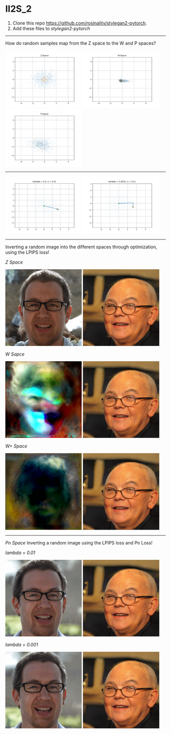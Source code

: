 # II2S_2


1. Clone this repo https://github.com/rosinality/stylegan2-pytorch.
2. Add these files to *stylegan2-pytorch* 

---
How do random samples map from the Z space to the W and P spaces? 

<p float="left">
  <img src="/Images/ZSpace.png" width="240" />
  <img src="/Images/WSpace.png" width="240" /> 
  <img src="/Images/PSpace.png" width="240" />
</p>

---

<p float="left">
  <img src="/Images/00.png" width="240" />
  <img src="/Images/lambda0001.png" width="240" /> 
</p>

---
Inverting a random image into the different spaces through optimization, using the LPIPS loss!

*Z Space*
<p float="left">
  <img src="/Images/conv.gif" width="240" />
  <img src="/Images/000000.png" width="240" /> 
</p>

*W Sapce*
<p float="left">
  <img src="/Images/WSpace.gif" width="240" />
  <img src="/Images/000000.png" width="240" /> 
</p>

*W+ Space*
<p float="left">
  <img src="/Images/WPlusSpace.gif" width="240" />
  <img src="/Images/000000.png" width="240" /> 
</p>

---

*Pn Space*
Inverting a random image using the LPIPS loss and Pn Loss!

*lambda = 0.01*


<p float="left">
  <img src="/Images/Pn_01.gif" width="240" />
  <img src="/Images/000000.png" width="240" /> 
</p>

*lambda = 0.001*


<p float="left">
  <img src="/Images/Pn_001.gif" width="240" />
  <img src="/Images/000000.png" width="240" /> 
</p>




